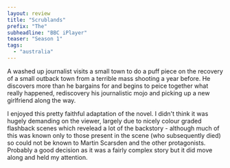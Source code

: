 ```yaml
---
layout: review
title: "Scrublands"
prefix: "The"
subheadline: "BBC iPlayer"
teaser: "Season 1"
tags:
  - "australia"
---
```

A washed up journalist visits a small town to do a puff piece on the recovery of a small
outback town from a terrible mass shooting a year before. He discovers more than he bargains
for and begins to peice together what really happened, rediscovery his journalistic mojo
and picking up a new girlfriend along the way.

I enjoyed this pretty faithful adaptation of the novel. I didn't think it was hugely demanding
on the viewer, largely due to nicely colour graded flashback scenes which revelead a lot of the
backstory - although much of this was known only to those present in the scene (who subsequently
died) so could not be known to Martin Scarsden and the other protagonists. Probably a good 
decision as it was a fairly complex story but it did move along and held my attention.
